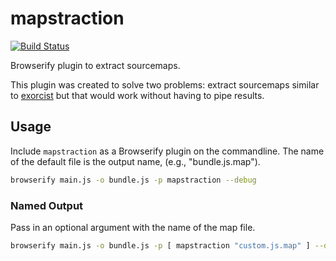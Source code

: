 # mapstraction

[![Build Status](https://travis-ci.org/jiborobot/mapstraction.svg?branch=master)](https://travis-ci.org/jiborobot/mapstraction)

Browserify plugin to extract sourcemaps.

This plugin was created to solve two problems: extract sourcemaps similar to [exorcist](https://www.npmjs.com/package/exorcist) but that would work without having to pipe results. 

## Usage

Include `mapstraction` as a Browserify plugin on the commandline. The name of the default file is the output name, (e.g., "bundle.js.map").

```bash
browserify main.js -o bundle.js -p mapstraction --debug
```

### Named Output

Pass in an optional argument with the name of the map file.

```bash
browserify main.js -o bundle.js -p [ mapstraction "custom.js.map" ] --debug
```
